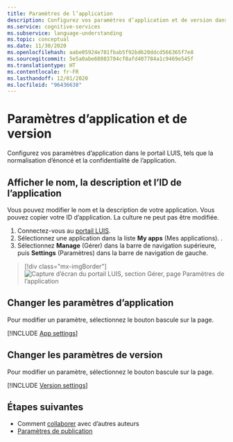 ```yaml
---
title: Paramètres de l’application
description: Configurez vos paramètres d’application et de version dans le portail LUIS, tels que la normalisation d’énoncé et la confidentialité de l’application.
ms.service: cognitive-services
ms.subservice: language-understanding
ms.topic: conceptual
ms.date: 11/30/2020
ms.openlocfilehash: aabe05924e781fbab5f92bd620ddcd566365f7e8
ms.sourcegitcommit: 5e5a0abe60803704cf8afd407784a1c9469e545f
ms.translationtype: HT
ms.contentlocale: fr-FR
ms.lasthandoff: 12/01/2020
ms.locfileid: "96436638"
---
```

# <a name="application-and-version-settings"></a>Paramètres d’application et de version

Configurez vos paramètres d’application dans le portail LUIS, tels que la normalisation d’énoncé et la confidentialité de l’application.

## <a name="view-application-name-description-and-id"></a>Afficher le nom, la description et l’ID de l’application

Vous pouvez modifier le nom et la description de votre application. Vous pouvez copier votre ID d’application. La culture ne peut pas être modifiée.

1. Connectez-vous au [portail LUIS](https://www.luis.ai).
1. Sélectionnez une application dans la liste **My apps** (Mes applications).
.
1. Sélectionnez **Manage** (Gérer) dans la barre de navigation supérieure, puis **Settings** (Paramètres) dans la barre de navigation de gauche.

> [!div class="mx-imgBorder"]
> ![Capture d’écran du portail LUIS, section Gérer, page Paramètres de l’application](media/app-settings/luis-portal-manage-section-application-settings.png)


## <a name="change-application-settings"></a>Changer les paramètres d’application

Pour modifier un paramètre, sélectionnez le bouton bascule sur la page.

[!INCLUDE [App settings](includes/app-settings.md)]

## <a name="change-version-settings"></a>Changer les paramètres de version

Pour modifier un paramètre, sélectionnez le bouton bascule sur la page.

[!INCLUDE [Version settings](includes/app-version-settings.md)]

## <a name="next-steps"></a>Étapes suivantes

* Comment [collaborer](luis-how-to-collaborate.md) avec d’autres auteurs
* [Paramètres de publication](luis-how-to-publish-app.md#configuring-publish-settings)
